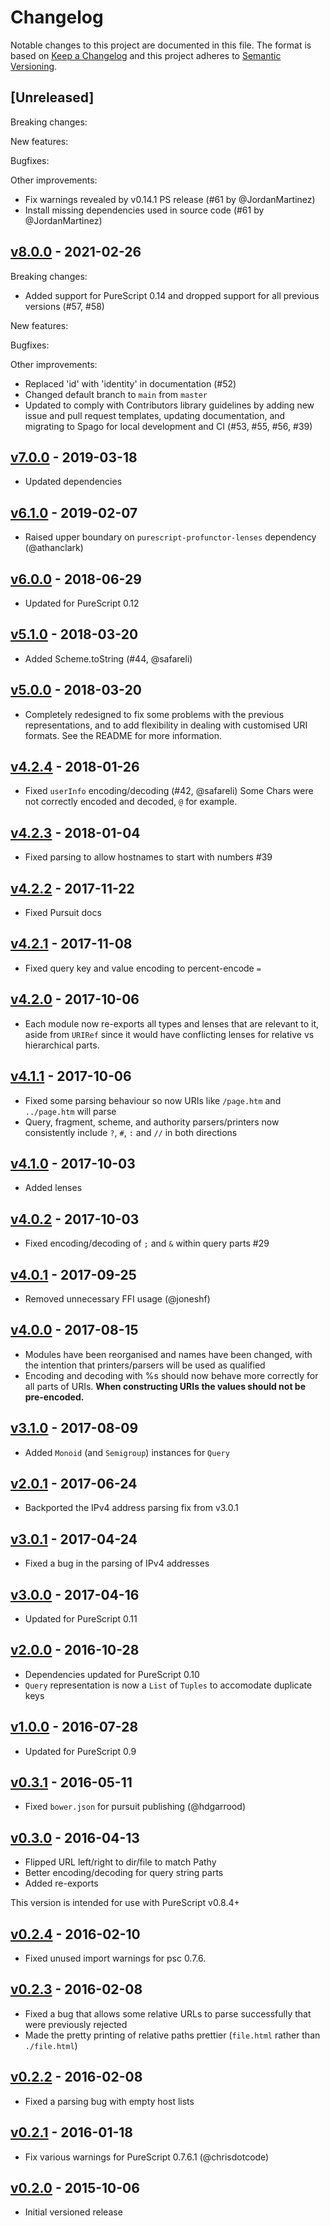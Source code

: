 # Changelog

Notable changes to this project are documented in this file. The format is based on [Keep a Changelog](https://keepachangelog.com/en/1.0.0/) and this project adheres to [Semantic Versioning](https://semver.org/spec/v2.0.0.html).

## [Unreleased]

Breaking changes:

New features:

Bugfixes:

Other improvements:
- Fix warnings revealed by v0.14.1 PS release (#61 by @JordanMartinez)
- Install missing dependencies used in source code (#61 by @JordanMartinez)

## [v8.0.0](https://github.com/purescript-contrib/purescript-uri/releases/tag/v8.0.0) - 2021-02-26

Breaking changes:
- Added support for PureScript 0.14 and dropped support for all previous versions (#57, #58)

New features:

Bugfixes:

Other improvements:
- Replaced 'id' with 'identity' in documentation (#52)
- Changed default branch to `main` from `master`
- Updated to comply with Contributors library guidelines by adding new issue and pull request templates, updating documentation, and migrating to Spago for local development and CI (#53, #55, #56, #39)

## [v7.0.0](https://github.com/purescript-contrib/purescript-uri/releases/tag/v7.0.0) - 2019-03-18

- Updated dependencies

## [v6.1.0](https://github.com/purescript-contrib/purescript-uri/releases/tag/v6.1.0) - 2019-02-07

- Raised upper boundary on `purescript-profunctor-lenses` dependency (@athanclark)

## [v6.0.0](https://github.com/purescript-contrib/purescript-uri/releases/tag/v6.0.0) - 2018-06-29

- Updated for PureScript 0.12

## [v5.1.0](https://github.com/purescript-contrib/purescript-uri/releases/tag/v5.1.0) - 2018-03-20

- Added Scheme.toString (#44, @safareli)

## [v5.0.0](https://github.com/purescript-contrib/purescript-uri/releases/tag/v5.0.0) - 2018-03-20

- Completely redesigned to fix some problems with the previous representations, and to add flexibility in dealing with customised URI formats. See the README for more information.

## [v4.2.4](https://github.com/purescript-contrib/purescript-uri/releases/tag/v4.2.4) - 2018-01-26

- Fixed `userInfo` encoding/decoding (#42, @safareli)
  Some Chars were not correctly encoded and decoded, `@` for example.

## [v4.2.3](https://github.com/purescript-contrib/purescript-uri/releases/tag/v4.2.3) - 2018-01-04

- Fixed parsing to allow hostnames to start with numbers #39

## [v4.2.2](https://github.com/purescript-contrib/purescript-uri/releases/tag/v4.2.2) - 2017-11-22

- Fixed Pursuit docs

## [v4.2.1](https://github.com/purescript-contrib/purescript-uri/releases/tag/v4.2.1) - 2017-11-08

- Fixed query key and value encoding to percent-encode `=`

## [v4.2.0](https://github.com/purescript-contrib/purescript-uri/releases/tag/v4.2.0) - 2017-10-06

- Each module now re-exports all types and lenses that are relevant to it, aside from `URIRef` since it would have conflicting lenses for relative vs hierarchical parts.

## [v4.1.1](https://github.com/purescript-contrib/purescript-uri/releases/tag/v4.1.1) - 2017-10-06

- Fixed some parsing behaviour so now URIs like `/page.htm` and `../page.htm` will parse
- Query, fragment, scheme, and authority parsers/printers now consistently include `?`, `#`, `:` and `//` in both directions

## [v4.1.0](https://github.com/purescript-contrib/purescript-uri/releases/tag/v4.1.0) - 2017-10-03

- Added lenses

## [v4.0.2](https://github.com/purescript-contrib/purescript-uri/releases/tag/v4.0.2) - 2017-10-03

- Fixed encoding/decoding of `;` and `&` within query parts #29

## [v4.0.1](https://github.com/purescript-contrib/purescript-uri/releases/tag/v4.0.1) - 2017-09-25

- Removed unnecessary FFI usage (@joneshf)

## [v4.0.0](https://github.com/purescript-contrib/purescript-uri/releases/tag/v4.0.0) - 2017-08-15

- Modules have been reorganised and names have been changed, with the intention that printers/parsers will be used as qualified
- Encoding and decoding with %s should now behave more correctly for all parts of URIs. **When constructing URIs the values should not be pre-encoded.**

## [v3.1.0](https://github.com/purescript-contrib/purescript-uri/releases/tag/v3.1.0) - 2017-08-09

- Added `Monoid` (and `Semigroup`) instances for `Query`

## [v2.0.1](https://github.com/purescript-contrib/purescript-uri/releases/tag/v2.0.1) - 2017-06-24

- Backported the IPv4 address parsing fix from v3.0.1

## [v3.0.1](https://github.com/purescript-contrib/purescript-uri/releases/tag/v3.0.1) - 2017-04-24

- Fixed a bug in the parsing of IPv4 addresses

## [v3.0.0](https://github.com/purescript-contrib/purescript-uri/releases/tag/v3.0.0) - 2017-04-16

- Updated for PureScript 0.11

## [v2.0.0](https://github.com/purescript-contrib/purescript-uri/releases/tag/v2.0.0) - 2016-10-28

- Dependencies updated for PureScript 0.10
- `Query` representation is now a `List` of `Tuples` to accomodate duplicate keys

## [v1.0.0](https://github.com/purescript-contrib/purescript-uri/releases/tag/v1.0.0) - 2016-07-28

- Updated for PureScript 0.9

## [v0.3.1](https://github.com/purescript-contrib/purescript-uri/releases/tag/v0.3.1) - 2016-05-11

- Fixed `bower.json` for pursuit publishing (@hdgarrood)

## [v0.3.0](https://github.com/purescript-contrib/purescript-uri/releases/tag/v0.3.0) - 2016-04-13

- Flipped URL left/right to dir/file to match Pathy
- Better encoding/decoding for query string parts
- Added re-exports

This version is intended for use with PureScript v0.8.4+

## [v0.2.4](https://github.com/purescript-contrib/purescript-uri/releases/tag/v0.2.4) - 2016-02-10

- Fixed unused import warnings for psc 0.7.6.

## [v0.2.3](https://github.com/purescript-contrib/purescript-uri/releases/tag/v0.2.3) - 2016-02-08

- Fixed a bug that allows some relative URLs to parse successfully that were previously rejected
- Made the pretty printing of relative paths prettier (`file.html` rather than `./file.html`)

## [v0.2.2](https://github.com/purescript-contrib/purescript-uri/releases/tag/v0.2.2) - 2016-02-08

- Fixed a parsing bug with empty host lists

## [v0.2.1](https://github.com/purescript-contrib/purescript-uri/releases/tag/v0.2.1) - 2016-01-18

- Fix various warnings for PureScript 0.7.6.1 (@chrisdotcode)

## [v0.2.0](https://github.com/purescript-contrib/purescript-uri/releases/tag/v0.2.0) - 2015-10-06

- Initial versioned release
